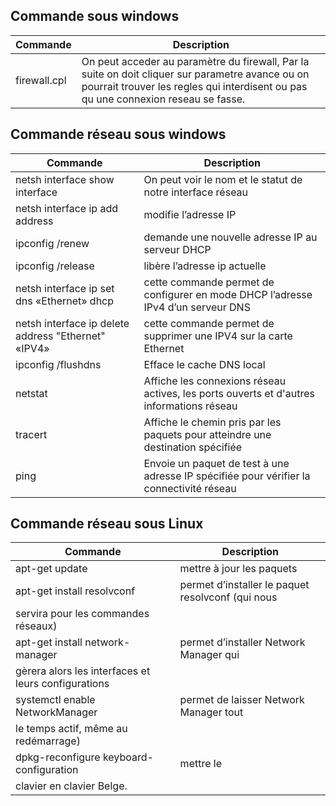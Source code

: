 ## Commande sous windows 
| Commande        | Description      |
| ------|-----|
| firewall.cpl | On peut acceder au paramètre du firewall, Par la suite on doit cliquer sur parametre avance ou on pourrait trouver les regles qui interdisent ou pas qu une connexion reseau se fasse.|

## Commande réseau sous windows
| Commande        | Description      |
| ------|-----|
| netsh interface show interface | On peut voir le nom et le statut de notre interface réseau |
| netsh interface ip add address | modifie l’adresse IP |
| ipconfig /renew | demande une nouvelle adresse IP au serveur DHCP |
| ipconfig /release | libère l’adresse ip actuelle |
| netsh interface ip set dns «Ethernet» dhcp | cette commande permet de configurer en mode DHCP l’adresse IPv4 d’un serveur DNS |
| netsh interface ip delete address "Ethernet" «IPV4» | cette commande permet de supprimer une IPV4 sur la carte Ethernet |
| ipconfig /flushdns | Efface le cache DNS local |
| netstat | Affiche les connexions réseau actives, les ports ouverts et d'autres informations réseau |
| tracert | Affiche le chemin pris par les paquets pour atteindre une destination spécifiée |
| ping | Envoie un paquet de test à une adresse IP spécifiée pour vérifier la connectivité réseau |

## Commande réseau sous Linux
| Commande        | Description      |
| ------|-----|
| apt-get update | mettre à jour les paquets |
|apt-get install resolvconf | permet d’installer le paquet resolvconf (qui nous
servira pour les commandes réseaux) |
| apt-get install network-manager | permet d’installer Network Manager qui
gèrera alors les interfaces et leurs configurations |
| systemctl enable NetworkManager | permet de laisser Network Manager tout
le temps actif, même au redémarrage) |
| dpkg-reconfigure keyboard-configuration | mettre le
clavier en clavier Belge. |
